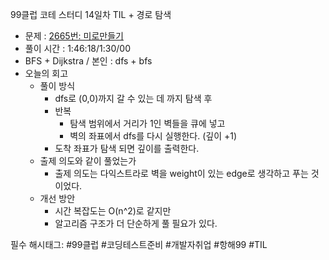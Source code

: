 99클럽 코테 스터디 14일차 TIL + 경로 탐색
- 문제 : [2665번: 미로만들기](https://www.acmicpc.net/problem/2665)
- 풀이 시간 : 1:46:18/1:30/00
- BFS + Dijkstra / 본인 : dfs + bfs
- 오늘의 회고
    - 풀이 방식
        - dfs로 (0,0)까지 갈 수 있는 데 까지 탐색 후
        - 반복
            - 탐색 범위에서 거리가 1인 벽들을 큐에 넣고
            - 벽의 좌표에서 dfs를 다시 실행한다. (깊이 +1)
        - 도착 좌표가 탐색 되면 깊이를 출력한다.
    - 출제 의도와 같이 풀었는가
        - 출제 의도는 다익스트라로 벽을 weight이 있는 edge로 생각하고 푸는 것이었다.
    - 개선 방안
        - 시간 복잡도는 O(n^2)로 같지만
        - 알고리즘 구조가 더 단순하게 풀 필요가 있다.
    

필수 해시태그: #99클럽 #코딩테스트준비 #개발자취업 #항해99 #TIL
